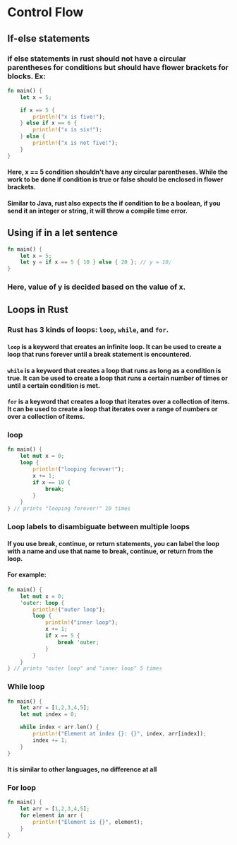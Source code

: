# Control Flow

## If-else statements
### if else statements in rust should not have a circular parentheses for conditions but should have flower brackets for blocks. Ex:

```rust
fn main() {
    let x = 5;

    if x == 5 {
        println!("x is five!");
    } else if x == 6 {
        println!("x is six!");
    } else {
        println!("x is not five!");
    }
}
```

#### Here, x == 5 condition shouldn't have any circular parentheses. While the work to be done if condition is true or false should be enclosed in flower brackets.
#### Similar to Java, rust also expects the if condition to be a boolean, if you send it an integer or string, it will throw a compile time error.


## Using if in a let sentence
```rust
fn main() {
    let x = 5;
    let y = if x == 5 { 10 } else { 20 }; // y = 10;
}
```
### Here, value of y is decided based on the value of x.


## Loops in Rust
### Rust has 3 kinds of loops: `loop`, `while`, and `for`.
#### `loop` is a keyword that creates an infinite loop. It can be used to create a loop that runs forever until a break statement is encountered.
#### `while` is a keyword that creates a loop that runs as long as a condition is true. It can be used to create a loop that runs a certain number of times or until a certain condition is met.
#### `for` is a keyword that creates a loop that iterates over a collection of items. It can be used to create a loop that iterates over a range of numbers or over a collection of items.


### **loop**
```rust
fn main() {
    let mut x = 0;
    loop {
        println!("looping forever!");
        x += 1;
        if x == 10 {
            break;
        }
    }
} // prints "looping forever!" 10 times
```

### Loop labels to disambiguate between multiple loops
#### If you use **break**, **continue**, or **return** statements, you can label the loop with a name and use that name to break, continue, or return from the loop.
#### For example:
```rust
fn main() {
    let mut x = 0;
    'outer: loop {
        println!("outer loop");
        loop {
            println!("inner loop");
            x += 1;
            if x == 5 {
                break 'outer;
            }
        }
    }
} // prints "outer loop" and "inner loop" 5 times
```

### **While** loop
```rust
fn main() {
    let arr = [1,2,3,4,5];
    let mut index = 0;

    while index < arr.len() {
        println!("Element at index {}: {}", index, arr[index]);
        index += 1;
    }
}
```
#### It is similar to other languages, no difference at all

### **For** loop
```rust
fn main() {
    let arr = [1,2,3,4,5];
    for element in arr {
        println!("Element is {}", element);
    }
}
```
